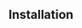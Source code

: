 
## Installation

<!--
You can get
// todo link to microsoft app store.

Extract zip file to any location, and click `crevice4.exe`.
_Note: Crevice4 requires Windows 7 or later, and .Net Framework 4.6.1 or later._
-->
